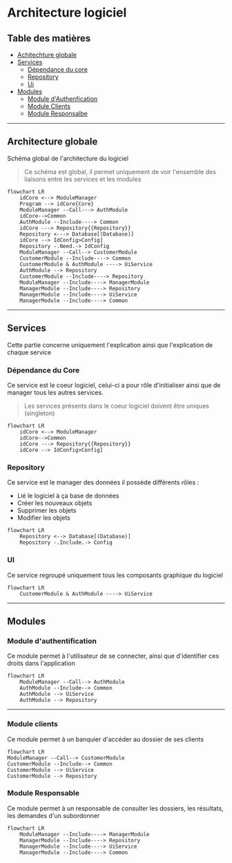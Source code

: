 # Architecture logiciel

## Table des matières

- [Achitechture globale](#TotalArchitecture)
- [Services](#ServicesChapter)
    - [Dépendance du core](#CoreDependance)
    - [Repository](#RepositoryDependance)
    - [Ui](#UiDependance)
- [Modules](#ModulesChapter)
    - [Module d'Authenfication](#AuthModule)
    - [Module Clients](#CustomerModule)
    - [Module Responsalbe](#ManagerModule)
---

## Architecture globale <a id="TotalArchitecture"/>

Schéma global de l'architecture du logiciel

> Ce schéma est global, il permet uniquement de voir l'ensemble des liaisons entre les services et les modules

``` mermaid
flowchart LR
    idCore <--> ModuleManager
    Program --> idCore{Core}
    ModuleManager --Call---> AuthModule
    idCore-->Common
    AuthModule --Include----> Common
    idCore ---> Repository{{Repository}}
    Repository <---> Database[(Database)]
    idCore --> IdConfig>Config]
    Repository -.Need.-> IdConfig
    ModuleManager --Call--> CustomerModule
    CustomerModule --Include----> Common
    CustomerModule & AuthModule ----> UiService
    AuthModule --> Repository
    CustomerModule --Include----> Repository
    ModuleManager --Include----> ManagerModule
    ManagerModule --Include----> Repository
    ManagerModule --Include----> UiService
    ManagerModule --Include----> Common
```

---

## Services <a id="ServicesChapter">

Cette partie concerne uniquement l'explication ainsi que l'explication de chaque service

### Dépendance du Core <a id="CoreDependance"/>

Ce service est le coeur logiciel, celui-ci a pour rôle d'initialiser ainsi que de manager tous les autres services.

> Les services présents dans le coeur logiciel doivent être uniques (singleton)

``` mermaid
flowchart LR
    idCore <--> ModuleManager
    idCore-->Common
    idCore ---> Repository{{Repository}}
    idCore --> IdConfig>Config]
```

### Repository <a id="RepositoryDependance">

Ce service est le manager des données il possède différents rôles :
 - Lié le logiciel à ça base de données
 - Créer les nouveaux objets
 - Supprimer les objets
 - Modifier les objets

``` mermaid
flowchart LR
    Repository <--> Database[(Database)]
    Repository -.Include.-> Config
```

### UI <a id="UiDependance">

Ce service regroupé uniquement tous les composants graphique du logiciel

``` mermaid
flowchart LR
    CustomerModule & AuthModule ----> UiService
```

---

## Modules <a id="ModulesChapter">

### Module d'authentification <a id="AuthModule"/>

Ce module permet à l'utilisateur de se connecter, ainsi que d'identifier ces droits dans l'application

``` mermaid
flowchart LR
    ModuleManager --Call--> AuthModule
    AuthModule --Include--> Common
    AuthModule --> UiService
    AuthModule --> Repository
```
---

### Module clients <a id="CustomerModule"/>

Ce module permet à un banquier d'accéder au dossier de ses clients

``` mermaid
flowchart LR
ModuleManager --Call--> CustomerModule
CustomerModule --Include--> Common
CustomerModule --> UiService
CustomerModule --> Repository
```

### Module Responsable <a id="ManagerModule"/>

Ce module permet à un responsable de consulter les dossiers, les résultats, les demandes d'un subordonner

``` mermaid
flowchart LR
    ModuleManager --Include----> ManagerModule
    ManagerModule --Include----> Repository
    ManagerModule --Include----> UiService
    ManagerModule --Include----> Common
```